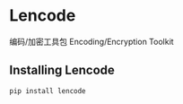 # Lencode

编码/加密工具包 Encoding/Encryption Toolkit

## Installing Lencode

```shell
pip install lencode
```
